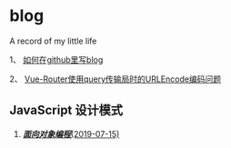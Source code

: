 # blog
A record of my little life

1、 <a href="https://github.com/k-jay-wang/blog/issues/1">如何在github里写blog</a>

2、 <a href="https://github.com/k-jay-wang/blog/issues/3">Vue-Router使用query传输局时的URLEncode编码问题</a>

## JavaScript 设计模式

1. <a href="https://github.com/k-jay-wang/blog/blob/dev/JS%E8%AE%BE%E8%AE%A1%E6%A8%A1%E5%BC%8F/%E9%9D%A2%E5%90%91%E5%AF%B9%E8%B1%A1%E7%BC%96%E7%A8%8B.md">***面向对象编程***(2019-07-15)</a>
